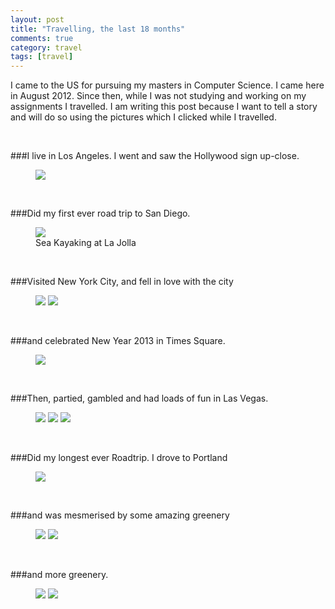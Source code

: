 ```yaml
---
layout: post
title: "Travelling, the last 18 months"
comments: true
category: travel
tags: [travel]
---
```


I came to the US for pursuing my masters in Computer Science. I came here in
August 2012. Since then, while I was not studying and working on my assignments
I travelled. I am writing this post because I want to tell a story and
will do so using the pictures which I clicked while I travelled.

<br/>

###I live in Los Angeles. I went and saw the Hollywood sign up-close.

<figure>
  <img src="/images/travel_story/1.jpg">
</figure>

<br/>

###Did my first ever road trip to San Diego.

<figure>
  <img src="/images/travel_story/2.jpg">
  <figcaption> Sea Kayaking at La Jolla </figcaption>
</figure>

<br/>

###Visited New York City, and fell in love with the city

<figure class="half">
  <img src="/images/travel_story/3.jpg">
  <img src="/images/travel_story/4.jpg">
</figure>

<br/>

###and celebrated New Year 2013 in Times Square.

<figure>
  <img src="/images/travel_story/5.jpg">
</figure>

<br/>

###Then, partied, gambled and had loads of fun in Las Vegas.

<figure class="third">
<img src="/images/travel_story/6.jpg">
<img src="/images/travel_story/7.jpg">
<img src="/images/travel_story/8.jpg">
</figure>

<br/>

###Did my longest ever Roadtrip. I drove to Portland

<figure>
<img src="/images/travel_story/9.jpg">
</figure>

<br/>

###and was mesmerised by some amazing greenery

<figure class="half">
  <img src="/images/travel_story/10.jpg">
  <img src="/images/travel_story/11.jpg">
</figure>

<br/>

###and more greenery.

<figure class="half">
  <img src="/images/travel_story/12.jpg">
  <img src="/images/travel_story/13.jpg">
</figure>
